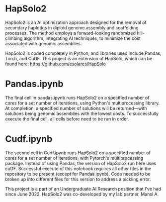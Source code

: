 # HapSolo2

HapSolo2 is an AI optimization approach designed for the removal of secondary haplotigs in diploid genome assembly and scaffolding processes. The method employs a forward-looking randomized hill-climbing algorithm, integrating AI techniques, to minimize the cost associated with genomic assemblies. 

HapSolo2 is coded completely in Python, and libraries used include Pandas, Torch, and CuDF. This project is an extension of HapSolo, which can be found here: https://github.com/esolares/HapSolo

# Pandas.ipynb
The final cell in pandas.ipynb runs HapSolo2 on a specified number of cores for a set number of iterations, using Python's multiprocessing library. At completion, a specified number of solutions will be returned—with solutions being genomic assemblies with the lowest costs. To successfully execute the final cell, all cells before need to be run in order. 

# Cudf.ipynb
The second cell in Cudf.ipynb runs HapSolo2 on a specified number of cores for a set number of iterations, with Pytorch's multiprocessing package. Instead of using Pandas, the version of HapSolo2 run here uses cuDF. Successful execute of this notebook requires all other files in the repository to be present (except for Pandas.ipynb). Code needed to be broken up into different files for this version to address a pickling error. 

This project is a part of an Undergraduate AI Research position that I've had since June 2022. HapSolo2 was co-developed by my lab partner, Mansi A. 

